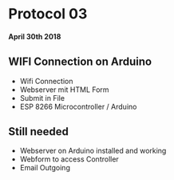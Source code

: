# Protocol 03
#### April 30th 2018

## WIFI Connection on Arduino

- Wifi Connection
- Webserver mit HTML Form
- Submit in File
- ESP 8266 Microcontroller / Arduino

## Still needed

- Webserver on Arduino installed and working
- Webform to access Controller
- Email Outgoing

## 
